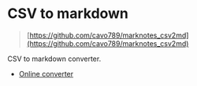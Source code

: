 # CSV to markdown

> [https://github.com/cavo789/marknotes_csv2md](https://github.com/cavo789/marknotes_csv2md)

CSV to markdown converter.

* [Online converter](https://csv2md.avonture.be/)
